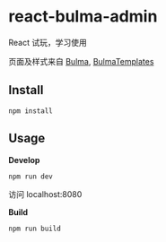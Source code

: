 # react-bulma-admin

React 试玩，学习使用

页面及样式来自 [Bulma](https://github.com/jgthms/bulma), [BulmaTemplates](https://github.com/BulmaTemplates/bulma-templates)

## Install

``` shell
npm install
```

## Usage

**Develop**

``` shell
npm run dev
```

访问 localhost:8080

**Build**

``` shell
npm run build
```
